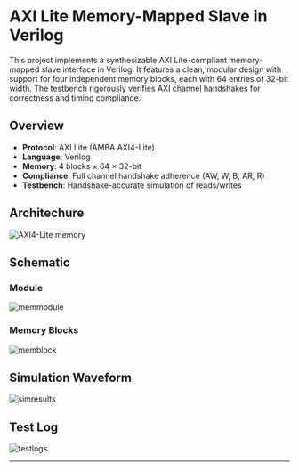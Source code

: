 # AXI Lite Memory-Mapped Slave in Verilog

This project implements a synthesizable AXI Lite-compliant memory-mapped slave interface in Verilog. It features a clean, modular design with support for four independent memory blocks, each with 64 entries of 32-bit width. The testbench rigorously verifies AXI channel handshakes for correctness and timing compliance.

## Overview

- **Protocol**: AXI Lite (AMBA AXI4-Lite)
- **Language**: Verilog
- **Memory**: 4 blocks × 64 × 32-bit
- **Compliance**: Full channel handshake adherence (AW, W, B, AR, R)
- **Testbench**: Handshake-accurate simulation of reads/writes

## Architechure

![AXI4-Lite memory](https://github.com/user-attachments/assets/d4aebddb-127a-4494-aa2a-88a3e47d048f)

## Schematic

### Module

![memmodule](https://github.com/user-attachments/assets/c4b1e0dc-3266-4384-b2a5-667c56e807c1)

### Memory Blocks

![memblock](https://github.com/user-attachments/assets/6f72721e-32fa-4480-bc8d-01efc61602dd)

## Simulation Waveform

![simresults](https://github.com/user-attachments/assets/8a2e2fa8-2a96-4c12-84ea-4aeeaa6227b8)

## Test Log

![testlogs](https://github.com/user-attachments/assets/952bf1a9-3fa5-4ebf-b599-d58e896fda0e)

---
